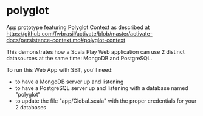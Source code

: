 polyglot
========

App prototype featuring Polyglot Context as described at https://github.com/fwbrasil/activate/blob/master/activate-docs/persistence-context.md#polyglot-context

This demonstrates how a Scala Play Web application can use 2 distinct datasources at the same time: MongoDB and PostgreSQL.

To run this Web App with SBT, you'll need:
- to have a MongoDB server up and listening
- to have a PostgreSQL server up and listening with a database named "polyglot"
- to update the file "app/Global.scala" with the proper credentials for your 2 databases
